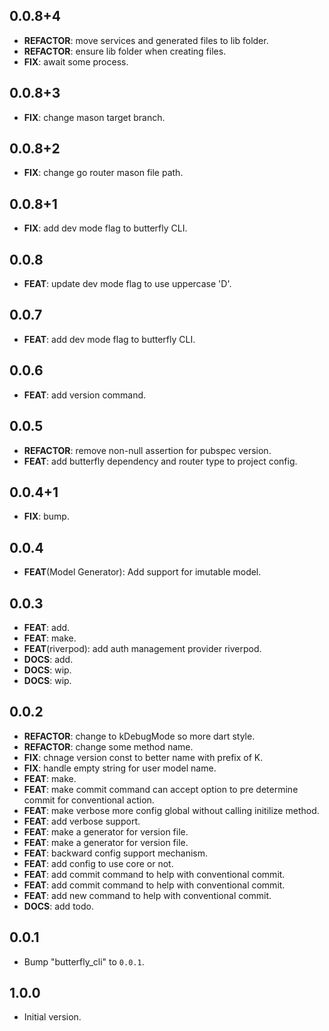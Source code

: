 ## 0.0.8+4

 - **REFACTOR**: move services and generated files to lib folder.
 - **REFACTOR**: ensure lib folder when creating files.
 - **FIX**: await some process.

## 0.0.8+3

 - **FIX**: change mason target branch.

## 0.0.8+2

 - **FIX**: change go router mason file path.

## 0.0.8+1

 - **FIX**: add dev mode flag to butterfly CLI.

## 0.0.8

 - **FEAT**: update dev mode flag to use uppercase 'D'.

## 0.0.7

 - **FEAT**: add dev mode flag to butterfly CLI.

## 0.0.6

 - **FEAT**: add version command.

## 0.0.5

 - **REFACTOR**: remove non-null assertion for pubspec version.
 - **FEAT**: add butterfly dependency and router type to project config.

## 0.0.4+1

 - **FIX**: bump.

## 0.0.4

 - **FEAT**(Model Generator): Add support for imutable model.

## 0.0.3

 - **FEAT**: add.
 - **FEAT**: make.
 - **FEAT**(riverpod): add auth management provider riverpod.
 - **DOCS**: add.
 - **DOCS**: wip.
 - **DOCS**: wip.

## 0.0.2

 - **REFACTOR**: change to kDebugMode so more dart style.
 - **REFACTOR**: change some method name.
 - **FIX**: chnage version const to better name with prefix of K.
 - **FIX**: handle empty string for user model name.
 - **FEAT**: make.
 - **FEAT**: make commit command can accept option to pre determine commit for conventional action.
 - **FEAT**: make verbose more config global without calling initilize method.
 - **FEAT**: add verbose support.
 - **FEAT**: make a generator for version file.
 - **FEAT**: make a generator for version file.
 - **FEAT**: backward config support mechanism.
 - **FEAT**: add config to use core or not.
 - **FEAT**: add commit command to help with conventional commit.
 - **FEAT**: add commit command to help with conventional commit.
 - **FEAT**: add new command to help with conventional commit.
 - **DOCS**: add todo.

## 0.0.1

 - Bump "butterfly_cli" to `0.0.1`.

## 1.0.0

- Initial version.
